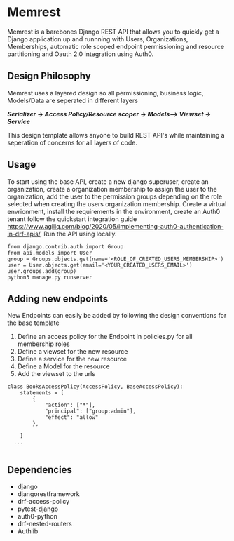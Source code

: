 # Memrest
Memrest is a barebones Django REST API that allows you to quickly get a Django application up and runnning with Users, Organizations, Memberships,  automatic role scoped endpoint permissioning and resource partitioning and Oauth 2.0 integration using Auth0. 

## Design Philosophy
Memrest uses a layered design so all permissioning, business logic, Models/Data are seperated in different layers 

***Serializer -> Access Policy/Resource scoper -> Models--> Viewset -> Service***

This design template allows anyone to build REST API's while maintaining a seperation of concerns for all layers of code.

## Usage

To start using the base API, create a new django superuser, create an organization, create a organization membership to assign the user to the organization, add the user to the permission groups depending on the role selected when creating the users organization membership. 
Create a virtual envrionment, install the requirements in the environment, create an Auth0 tenant follow the quickstart integration guide https://www.agiliq.com/blog/2020/05/implementing-auth0-authentication-in-drf-apis/, Run the API using locally. 
``` 
from django.contrib.auth import Group
from api.models import User
group = Groups.objects.get(name='<ROLE_OF_CREATED_USERS_MEMBERSHIP>')
user = User.objects.get(email='<YOUR_CREATED_USERS_EMAIL>')
user.groups.add(group)
python3 manage.py runserver
```

## Adding new endpoints
New Endpoints can easily be added by following the design conventions for the base template

1. Define an access policy for the Endpoint in policies.py for all membership roles 
2. Define a viewset for the new resource 
3. Define a service for the new resource
4. Define a Model for the resource
5. Add the viewset to the urls

```
class BooksAccessPolicy(AccessPolicy, BaseAccessPolicy):
    statements = [
        {
            "action": ["*"],
            "principal": ["group:admin"],
            "effect": "allow"
        },

    ]
  ... 
  
```


## Dependencies
- django
- djangorestframework
- drf-access-policy 
- pytest-django
- auth0-python
- drf-nested-routers
- Authlib

